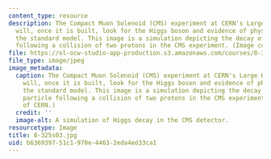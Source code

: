 ```yaml
---
content_type: resource
description: The Compact Muon Solenoid (CMS) experiment at CERN's Large Hadron Collider
  will, once it is built, look for the Higgs boson and evidence of physics beyond
  the standard model. This image is a simulation depicting the decay of a Higgs particle
  following a collision of two protons in the CMS experiment. (Image courtesy of CERN.)
file: https://ol-ocw-studio-app-production.s3.amazonaws.com/courses/8-325-relativistic-quantum-field-theory-iii-spring-2007/b636939751c1970e44632eda4ed33ca1_8-325s03.jpg
file_type: image/jpeg
image_metadata:
  caption: The Compact Muon Solenoid (CMS) experiment at CERN's Large Hadron Collider
    will, once it is built, look for the Higgs boson and evidence of physics beyond
    the standard model. This image is a simulation depicting the decay of a Higgs
    particle following a collision of two protons in the CMS experiment. (Image courtesy
    of CERN.)
  credit: ''
  image-alt: A simulation of Higgs decay in the CMS detector.
resourcetype: Image
title: 8-325s03.jpg
uid: b6369397-51c1-970e-4463-2eda4ed33ca1
---
```

